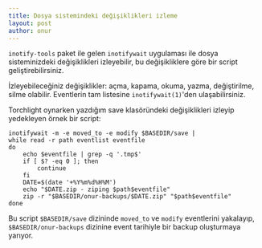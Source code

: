 ```yaml
---
title: Dosya sistemindeki değişiklikleri izleme
layout: post
author: onur
---
```


`inotify-tools` paket ile gelen `inotifywait` uygulaması ile dosya
sisteminizdeki değişiklikleri izleyebilir, bu değişikliklere göre bir
script geliştirebilirsiniz.

İzleyebileceğiniz değişiklikler: açma, kapama, okuma, yazma, değiştirilme,
silme olabilir. Eventlerin tam listesine `inotifywait(1)`'den
ulaşabilirsiniz.

Torchlight oynarken yazdığım save klasöründeki değişiklikleri izleyip
yedekleyen örnek bir script:

```shell
inotifywait -m -e moved_to -e modify $BASEDIR/save |
while read -r path eventlist eventfile
do
    echo $eventfile | grep -q '.tmp$'
    if [ $? -eq 0 ]; then
        continue
    fi
    DATE=$(date '+%Y%m%d%H%M')
    echo "$DATE.zip - ziping $path$eventfile"
    zip -r "$BASEDIR/onur-backups/$DATE.zip" "$path$eventfile"
done
```

Bu script `$BASEDIR/save` dizininde `moved_to` ve `modify` eventlerini
yakalayıp, `$BASEDIR/onur-backups` dizinine event tarihiyle bir backup
oluşturmaya yarıyor.
